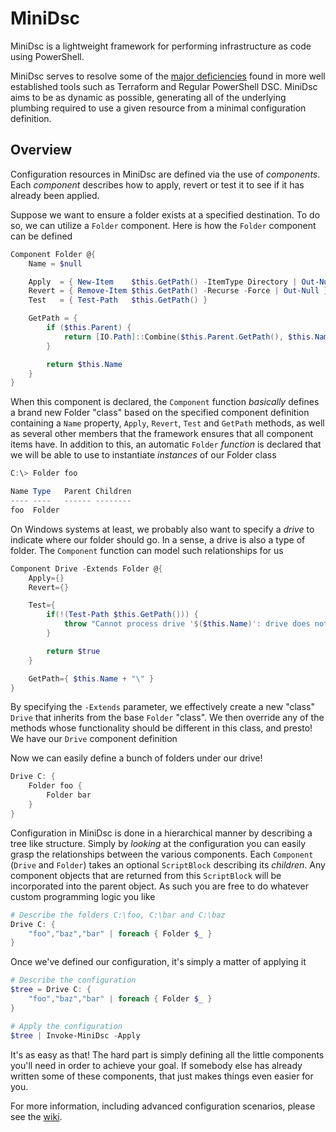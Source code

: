 # MiniDsc

MiniDsc is a lightweight framework for performing infrastructure as code using PowerShell.

MiniDsc serves to resolve some of the [major deficiencies](https://github.com/lordmilko/MiniDsc/wiki/What's-Wrong-with-Terraform-and-PowerShell-DSC%3F) found in more well established tools such as Terraform and Regular PowerShell DSC. MiniDsc aims to be as dynamic as possible, generating all of the underlying plumbing required to use a given resource from a minimal configuration definition.

## Overview

Configuration resources in MiniDsc are defined via the use of *components*. Each *component* describes how to apply, revert or test it to see if it has already been applied.

Suppose we want to ensure a folder exists at a specified destination. To do so, we can utilize a `Folder` component. Here is how the `Folder` component can be defined

```powershell
Component Folder @{
    Name = $null

    Apply  = { New-Item    $this.GetPath() -ItemType Directory | Out-Null }
    Revert = { Remove-Item $this.GetPath() -Recurse -Force | Out-Null }
    Test   = { Test-Path   $this.GetPath() }

    GetPath = {
        if ($this.Parent) {
            return [IO.Path]::Combine($this.Parent.GetPath(), $this.Name)
        }

        return $this.Name
    }
}
```

When this component is declared, the `Component` function *basically* defines a brand new Folder "class" based on the specified component definition containing a `Name` property, `Apply`, `Revert`, `Test` and `GetPath` methods, as well as several other members that the framework ensures that all component items have. In addition to this, an automatic `Folder` *function* is declared that we will be able to use to instantiate *instances* of our Folder class

```powershell
C:\> Folder foo

Name Type   Parent Children
---- ----   ------ --------
foo  Folder                
```

On Windows systems at least, we probably also want to specify a *drive* to indicate where our folder should go. In a sense, a drive is also a type of folder. The `Component` function can model such relationships for us

```powershell
Component Drive -Extends Folder @{
    Apply={}
    Revert={}

    Test={
        if(!(Test-Path $this.GetPath())) {
            throw "Cannot process drive '$($this.Name)': drive does not exist"
        }

        return $true
    }

    GetPath={ $this.Name + "\" }
}
```

By specifying the `-Extends` parameter, we effectively create a new "class" `Drive` that inherits from the base `Folder` "class". We then override any of the methods whose functionality should be different in this class, and presto! We have our `Drive` component definition

Now we can easily define a bunch of folders under our drive!

```powershell
Drive C: {
    Folder foo {
        Folder bar
    }
}
```

Configuration in MiniDsc is done in a hierarchical manner by describing a tree like structure. Simply by *looking* at the configuration you can easily grasp the relationships between the various components. Each `Component` (`Drive` and `Folder`) takes an optional `ScriptBlock` describing its *children*. Any component objects that are returned from this `ScriptBlock` will be incorporated into the parent object. As such you are free to do whatever custom programming logic you like

```powershell
# Describe the folders C:\foo, C:\bar and C:\baz
Drive C: {
    "foo","baz","bar" | foreach { Folder $_ }
}
```

Once we've defined our configuration, it's simply a matter of applying it

```powershell
# Describe the configuration
$tree = Drive C: {
    "foo","baz","bar" | foreach { Folder $_ }
}

# Apply the configuration
$tree | Invoke-MiniDsc -Apply
```

It's as easy as that! The hard part is simply defining all the little components you'll need in order to achieve your goal. If somebody else has already written some of these components, that just makes things even easier for you.

For more information, including advanced configuration scenarios, please see the [wiki](https://github.com/lordmilko/MiniDsc/wiki).